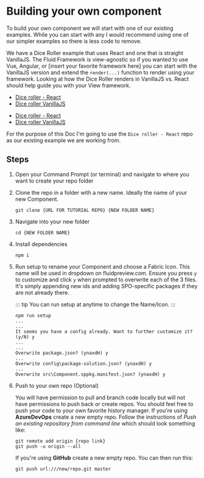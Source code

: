 # Building your own component

To build your own component we will start with one of our existing examples. While you can start with any I would
recommend using one of our simpler examples so there is less code to remove.

We have a Dice Roller example that uses React and one that is straight VanillaJS. The Fluid Framework is view-agnostic
so if you wanted to use Vue, Angular, or [insert your favorite framework here] you can start with the VanillaJS version
and extend the `render(...)` function to render using your framework. Looking at how the Dice Roller renders in
VanillaJS vs. React should help guide you with your View framework.

<vue-markdown v-if="$themeConfig.DOCS_AUDIENCE === 'internal'">

- [Dice roller - React](https://github.com/microsoft/fluid-tutorial-dice-roller-react)
- [Dice roller VanillaJS](https://github.com/microsoft/fluid-tutorial-dice-roller)

</vue-markdown>
<vue-markdown v-else>

- [Dice roller - React](https://dev.azure.com/FluidDeveloperProgram/Developer%20Preview/_git/fluid-dice-roller-react-tutorial)
- [Dice roller
   VanillaJS](https://dev.azure.com/FluidDeveloperProgram/Developer%20Preview/_git/fluid-dice-roller-vanillajs-tutorial)

</vue-markdown>

For the purpose of this Doc I'm going to use the `Dice roller - React` repo as our existing example we are working from.

## Steps

1. Open your Command Prompt (or terminal) and navigate to where you want to create your repo folder
2. Clone the repo in a folder with a new name. Ideally the name of your new Component.


   ```shell
   git clone {URL FOR TUTORIAL REPO} {NEW FOLDER NAME}
   ```

3. Navigate into your new folder

   ````shell
   cd {NEW FOLDER NAME}
   ````

4. Install dependencies

   ```shell
   npm i
   ```

5. Run setup to rename your Component and choose a Fabric Icon. This name will be used in dropdown on fluidpreview.com.
   Ensure you press `y` to customize and click `y` when prompted to overwrite each of the 3 files. It's simply appending
   new ids and adding SPO-specific packages if they are not already there.

   ::: tip
   You can run setup at anytime to change the Name/Icon.
   :::

   ```shell
   npm run setup
   ...
   ...
   It seems you have a config already. Want to further customize it? (y/N) y
   ...
   ...
   Overwrite package.json? (ynaxdH) y
   ...
   Overwrite config\package-solution.json? (ynaxdH) y
   ...
   Overwrite src\Component.sppkg.manifest.json? (ynaxdH) y
   ```

6. Push to your own repo (Optional)

   You will have permission to pull and branch code locally but will not have permissions to push back or create repos.
   You should feel free to push your code to your own favorite history manager. If you're using **AzureDevOps** create a
   new empty repo. Follow the instructions of *Push an existing repository from command line* which should look
   something like:

   ```shell
   git remote add origin {repo link}
   git push -u origin --all
   ```

   If you're using **GitHub** create a new empty repo. You can then run this:

   ```shell
   git push url:///new/repo.git master
   ```
